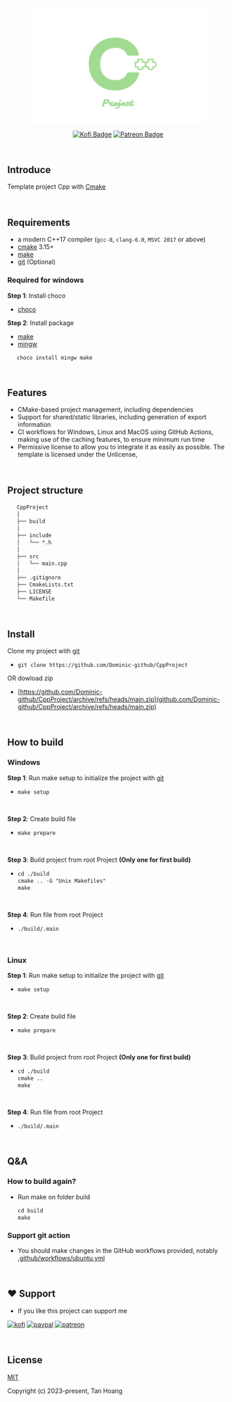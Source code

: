 <p align="center"><a><img width="400" src="./.github/assets/Logo.png" alt="Logo"></a></p>

<div align="center">

[![Kofi Badge](https://img.shields.io/badge/-Kofi-ff5f5f?style=flat-square&logo=Kofi&logoColor=white)](https://ko-fi.com/dominic_kofi) [![Patreon Badge](https://img.shields.io/badge/-Patreon-ffffff?style=flat-square&logo=Patreon&logoColor=ff424d)](https://www.patreon.com/user?u=57078534)

</div>

<br/>

## Introduce

Template project Cpp with [Cmake](https://cmake.org/)

<br/>

## Requirements

- a modern C++17 compiler (`gcc-8`, `clang-6.0`, `MSVC 2017` or above)
- [cmake](https://cmake.org) 3.15+
- [make](https://www.gnu.org/software/make/manual/make.html)
- [git](https://git-scm.com/) (Optional)

### Required for windows

**Step 1**: Install choco

- [choco](https://chocolatey.org/install)

**Step 2**: Install package

- [make](https://community.chocolatey.org/packages/make)
- [mingw](https://community.chocolatey.org/packages/llvm)

```
   choco install mingw make
```

<br/>

## Features

- CMake-based project management, including dependencies
- Support for shared/static libraries, including generation of export information
- CI workflows for Windows, Linux and MacOS using GitHub Actions, making use of the caching features, to ensure minimum run time
- Permissive license to allow you to integrate it as easily as possible. The template is licensed under the Unlicense,

<br/>

## Project structure

```
   CppProject
   │  
   ├── build      
   │  
   ├── include
   │   └── *.h
   │  
   ├── src
   │   └── main.cpp
   │  
   ├── .gitignore
   ├── CmakeLists.txt
   ├── LICENSE
   └── Makefile
```

<br/>

## Install

Clone my project with [git](https://git-scm.com/)

- ```
  git clone https://github.com/Dominic-github/CppProject
  ```

OR dowload zip

- [https://github.com/Dominic-github/CppProject/archive/refs/heads/main.zip](github.com/Dominic-github/CppProject/archive/refs/heads/main.zip)

<br/>

## How to build

### Windows

**Step 1**: Run make setup to initialize the project with [git](https://git-scm.com/)

- ```
  make setup
  ```


  <br/>

**Step 2**: Create build file

- ```
  make prepare
  ```

  <br/>

**Step 3**: Build project from root Project **(Only one for first build)**

- ```
  cd ./build
  cmake .. -G "Unix Makefiles"
  make
  ```
  <br/>

**Step 4**: Run file from root Project

- ```
  ./build/.main
  ```

<br/>

### Linux

**Step 1**: Run make setup to initialize the project with [git](https://git-scm.com/)

- ```
  make setup
  ```

  <br/>

**Step 2**: Create build file

- ```
  make prepare
  ```
  <br/>

**Step 3**: Build project from root Project **(Only one for first build)**

- ```
  cd ./build
  cmake ..
  make
  ```
  <br/>

**Step 4**: Run file from root Project

- ```
  ./build/.main
  ```

<br/>

## Q&A

### How to build again?

- Run make on folder build
  ```
  cd build
  make
  ```
### Support git action


- You should make changes in the GitHub workflows provided, notably [.github/workflows/ubuntu.yml](https://github.com/Dominic-github/CppProject/blob/main/.github/workflows/ubuntu.yml)


<br/>

## ❤️ Support

- If you like this project can support me

[![kofi](https://img.shields.io/badge/Ko--fi-F16061?style=for-the-badge&logo=ko-fi&logoColor=white)](https://ko-fi.com/Dominic_kofi)
[![paypal](https://img.shields.io/badge/PayPal-00457C?style=for-the-badge&logo=paypal&logoColor=white)](https://paypal.me/DominicPPal)
[![patreon](https://img.shields.io/badge/Patreon-F96854?style=for-the-badge&logo=patreon&logoColor=white)](https://www.patreon.com/Dominic_patreon)

<br/>

## License

[MIT](https://opensource.org/licenses/MIT)

Copyright (c) 2023-present, Tan Hoang
